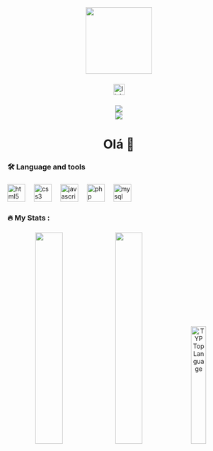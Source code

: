 <div align="center">
  <img height="150" src="https://th.bing.com/th/id/OIG.L5._1Zldlf08zFqZ5nZ1?pid=ImgGn"  />
</div>

###

<div align="center">
  <a href="https://www.linkedin.com/in/joaovtsantos/" target="_blank">
    <img src="https://img.shields.io/static/v1?message=LinkedIn&logo=linkedin&label=&color=0077B5&logoColor=white&labelColor=&style=for-the-badge" height="25" alt="linkedin logo"  />
  </a>
</div>

###

<div align="center">
  <img src="https://visitor-badge.laobi.icu/badge?page_id=VitorAlvs.VitorAlvs&"  />
</div>
<div align="center">
  <img src="https://spotify-github-profile.vercel.app/api/view?uid=16hnavg4f5tmz3ot7h3meudeq&cover_image=true&theme=novatorem&show_offline=false&background_color=121212&interchange=false&bar_color=53b14f&bar_color_cover=false"  />
</div>

###

<h1 align="center">Olá 👋</h1>

###

<!--<h3 align="left">👩‍💻  About Me</h3>

###

<p align="left">I'm ... from ....<br><br>- 🔭 I’m working as ...<br>- 📚 I'm currently learning ...<br>- ⚡ In my free time I ...</p>-->

###

<h3 align="left">🛠 Language and tools</h3>

###

<div align="left">
  <img src="https://cdn.simpleicons.org/html5/E34F26" height="40" alt="html5 logo"  />
  <img width="12" />
  <img src="https://cdn.simpleicons.org/css3/1572B6" height="40" alt="css3 logo"  />
  <img width="12" />
  <img src="https://cdn.simpleicons.org/javascript/F7DF1E" height="40" alt="javascript logo"  />
  <img width="12" />
  <img src="https://cdn.simpleicons.org/php/777BB4" height="40" alt="php logo"  />
  <img width="12" />
  <img src="https://cdn.jsdelivr.net/gh/devicons/devicon/icons/mysql/mysql-original.svg" height="40" alt="mysql logo"  />
</div>

###

<h3 align="left">🔥   My Stats :</h3>

###

<!--<div align="center">
  <a href="https://git.io/streak-stats"><img src="http://github-readme-streak-stats.herokuapp.com?user=VitorAlvs&theme=github-dark&hide_border=true&mode=weekly&sideLabels=CECECE&fire=1F6FEB&ring=4581C5&currStreakLabel=CECECE&dates=4581C5&stroke=4581C5" alt="GitHub Streak" width=70%/></a>
</div>-->

###
<div align="center">
  <a href="http://www.github.com/vitoralvs"><img width="35%" src="https://github-readme-stats.vercel.app/api?username=VitorAlvs&show_icons=true&theme=github_dark&hide_border=true"/></a>
  <a href="http://www.github.com/vitoralvs"><img width="35%" src="https://github-readme-stats.vercel.app/api/wakatime?username=VitorAlvs&theme=github_dark&hide_border=true"/></a>
  <a href="http://www.github.com/vitoralvs"><img alt="TYP Top Language" width="26.1%" src="https://github-readme-stats.vercel.app/api/top-langs/?username=VitorAlvs&theme=github_dark&card_width=320&layout=donut&hide_border=true"/></a>
</div>




